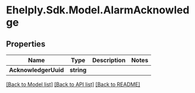 # Ehelply.Sdk.Model.AlarmAcknowledge

## Properties

Name | Type | Description | Notes
------------ | ------------- | ------------- | -------------
**AcknowledgerUuid** | **string** |  | 

[[Back to Model list]](../README.md#documentation-for-models) [[Back to API list]](../README.md#documentation-for-api-endpoints) [[Back to README]](../README.md)

